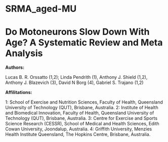 # SRMA_aged-MU

# Do Motoneurons Slow Down With Age? A Systematic Review and Meta Analysis

**Authors:**

Lucas B. R. Orssatto (1,2); Linda Pendrith (1), Anthony J. Shield (1,2), Anthony J. Blazevich (3), David N Borg (4), Gabriel S. Trajano (1,2)

**Affilitations:**

1: School of Exercise and Nutrition Sciences, Faculty of Health, Queensland University of Technology (QUT), Brisbane, Australia.
2: Institute of Health and Biomedical Innovation, Faculty of Health, Queensland University of Technology (QUT), Brisbane, Australia.
3: Centre for Exercise and Sports Science Research (CESSR), School of Medical and Health Sciences, Edith Cowan University, Joondalup, Australia.
4: Griffith University, Menzies Health Institute Queensland, The Hopkins Centre, Brisbane, Australia. 

